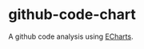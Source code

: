 # github-code-chart

A github code analysis using  [ECharts](https://github.com/apache/incubator-echarts).
